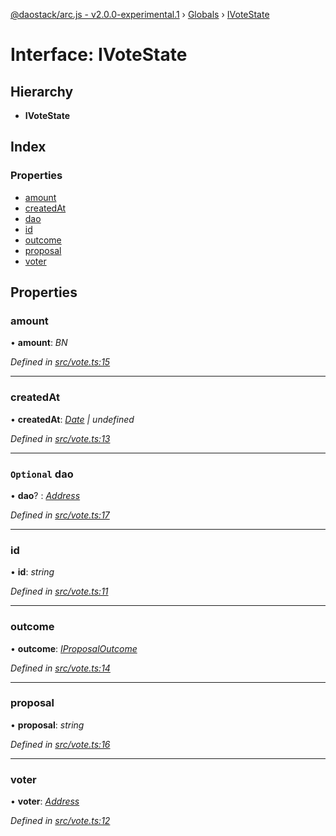 [@daostack/arc.js - v2.0.0-experimental.1](../README.md) › [Globals](../globals.md) › [IVoteState](ivotestate.md)

# Interface: IVoteState

## Hierarchy

* **IVoteState**

## Index

### Properties

* [amount](ivotestate.md#amount)
* [createdAt](ivotestate.md#createdat)
* [dao](ivotestate.md#optional-dao)
* [id](ivotestate.md#id)
* [outcome](ivotestate.md#outcome)
* [proposal](ivotestate.md#proposal)
* [voter](ivotestate.md#voter)

## Properties

###  amount

• **amount**: *BN*

*Defined in [src/vote.ts:15](https://github.com/daostack/arc.js/blob/6c661ff/src/vote.ts#L15)*

___

###  createdAt

• **createdAt**: *[Date](../globals.md#date) | undefined*

*Defined in [src/vote.ts:13](https://github.com/daostack/arc.js/blob/6c661ff/src/vote.ts#L13)*

___

### `Optional` dao

• **dao**? : *[Address](../globals.md#address)*

*Defined in [src/vote.ts:17](https://github.com/daostack/arc.js/blob/6c661ff/src/vote.ts#L17)*

___

###  id

• **id**: *string*

*Defined in [src/vote.ts:11](https://github.com/daostack/arc.js/blob/6c661ff/src/vote.ts#L11)*

___

###  outcome

• **outcome**: *[IProposalOutcome](../enums/iproposaloutcome.md)*

*Defined in [src/vote.ts:14](https://github.com/daostack/arc.js/blob/6c661ff/src/vote.ts#L14)*

___

###  proposal

• **proposal**: *string*

*Defined in [src/vote.ts:16](https://github.com/daostack/arc.js/blob/6c661ff/src/vote.ts#L16)*

___

###  voter

• **voter**: *[Address](../globals.md#address)*

*Defined in [src/vote.ts:12](https://github.com/daostack/arc.js/blob/6c661ff/src/vote.ts#L12)*
